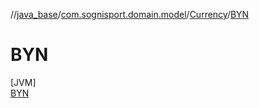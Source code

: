 //[java_base](../../../../index.md)/[com.sognisport.domain.model](../../index.md)/[Currency](../index.md)/[BYN](index.md)

# BYN

[JVM]\
[BYN](index.md)
